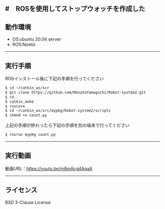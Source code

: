 #　ROSを使用してストップウォッチを作成した
---

## 動作環境
* OS:ubuntu 20.04 server
* ROS:Noetic
---

## 実行手順
ROSインストール後に下記の手順を行ってください
```sh
$ cd ~/catkin_ws/scr
$ git clone https://github.com/ManatoYamaguchi/Robot-system2.git
$ cd..
$ catkin_make
$ roscore
$ cd ~/catkin_ws/src/mypkg/Robot-system2/scripts
$ chmod +x count.py
```
上記の手順が終わったら下記の手順を別の端末で行ってください
```sh
$ rosrun mypkg count.py
```
---

## 実行動画
動画URL：https://youtu.be/m8mAcg4AqaA

---

## ライセンス
BSD 3-Clause License
